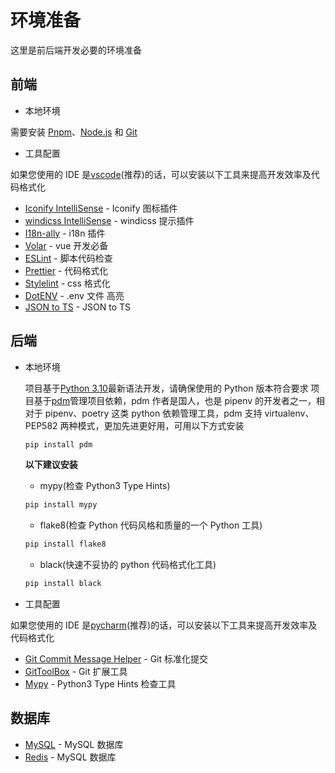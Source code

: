 # 环境准备

这里是前后端开发必要的环境准备

## 前端

- 本地环境

需要安装 [Pnpm](https://www.pnpm.cn/)、[Node.js](http://www.nodejs.com.cn/) 和 [Git](https://git-scm.com/)

- 工具配置

如果您使用的 IDE 是[vscode](https://code.visualstudio.com/)(推荐)的话，可以安装以下工具来提高开发效率及代码格式化

- [Iconify IntelliSense](https://marketplace.visualstudio.com/items?itemName=antfu.iconify) - Iconify 图标插件
- [windicss IntelliSense](https://marketplace.visualstudio.com/items?itemName=voorjaar.windicss-intellisense) - windicss 提示插件
- [I18n-ally](https://marketplace.visualstudio.com/items?itemName=Lokalise.i18n-ally) - i18n 插件
- [Volar](https://marketplace.visualstudio.com/items?itemName=Vue.volar) - vue 开发必备
- [ESLint](https://marketplace.visualstudio.com/items?itemName=dbaeumer.vscode-eslint) - 脚本代码检查
- [Prettier](https://marketplace.visualstudio.com/items?itemName=esbenp.prettier-vscode) - 代码格式化
- [Stylelint](https://marketplace.visualstudio.com/items?itemName=stylelint.vscode-stylelint) - css 格式化
- [DotENV](https://marketplace.visualstudio.com/items?itemName=mikestead.dotenv) - .env 文件 高亮
- [JSON to TS](https://marketplace.visualstudio.com/items?itemName=MariusAlchimavicius.json-to-ts) - JSON to TS

## 后端

- 本地环境

  项目基于[Python 3.10](https://www.python.org/downloads/)最新语法开发，请确保使用的 Python 版本符合要求
  项目基于[pdm](https://pdm.fming.dev/latest/)管理项目依赖，pdm 作者是国人，也是 pipenv 的开发者之一，相对于 pipenv、poetry 这类 python 依赖管理工具，pdm 支持 virtualenv、PEP582 两种模式，更加先进更好用，可用以下方式安装

  ```bash
  pip install pdm
  ```

  **以下建议安装**

  - mypy(检查 Python3 Type Hints)

  ```bash
  pip install mypy
  ```

  - flake8(检查 Python 代码风格和质量的一个 Python 工具)

  ```bash
  pip install flake8
  ```

  - black(快速不妥协的 python 代码格式化工具)

  ```bash
  pip install black
  ```

- 工具配置

如果您使用的 IDE 是[pycharm](https://www.jetbrains.com/pycharm/download/)(推荐)的话，可以安装以下工具来提高开发效率及代码格式化

- [Git Commit Message Helper](https://plugins.jetbrains.com/plugin/13477-git-commit-message-helper) - Git 标准化提交
- [GitToolBox](https://plugins.jetbrains.com/plugin/7499-gittoolbox) - Git 扩展工具
- [Mypy](https://plugins.jetbrains.com/plugin/11086-mypy) - Python3 Type Hints 检查工具

## 数据库

- [MySQL](https://dev.mysql.com/downloads/) - MySQL 数据库
- [Redis](https://redis.io/download/) - MySQL 数据库
